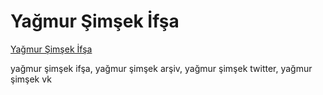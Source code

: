 # Yağmur Şimşek İfşa

[Yağmur Şimşek İfşa](https://t.me/+UZ5W5Iki-ApjYTA8)

yağmur şimşek ifşa, yağmur şimşek arşiv, yağmur şimşek twitter, yağmur şimşek vk
